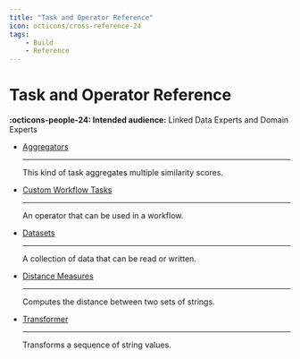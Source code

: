 ```yaml
---
title: "Task and Operator Reference"
icon: octicons/cross-reference-24
tags:
    - Build
    - Reference
---
```

# Task and Operator Reference
<!-- This file was generated - DO NOT CHANGE IT MANUALLY -->

**:octicons-people-24: Intended audience:** Linked Data Experts and Domain Experts

<div class="grid cards" markdown>

-   [Aggregators](aggregator/index.md)

    ---

    This kind of task aggregates multiple similarity scores.

-   [Custom Workflow Tasks](customtask/index.md)

    ---

    An operator that can be used in a workflow.

-   [Datasets](dataset/index.md)

    ---

    A collection of data that can be read or written.

-   [Distance Measures](distancemeasure/index.md)

    ---

    Computes the distance between two sets of strings.

-   [Transformer](transformer/index.md)

    ---

    Transforms a sequence of string values.

</div>
